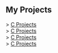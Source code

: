 <h2>My Projects</h2>
> <a href='https://github.com/nussbaumerv/BLJ2022VaNus/tree/main/C'>C Projects</a><br>
> <a href='https://github.com/nussbaumerv/BLJ2022VaNus/tree/main/HTML'>C Projects</a><br>
> <a href='https://github.com/nussbaumerv/BLJ2022VaNus/tree/main/Java'>C Projects</a><br>
> <a href='https://github.com/nussbaumerv/BLJ2022VaNus/tree/main/projectsWeb'>C Projects</a><br>
 

